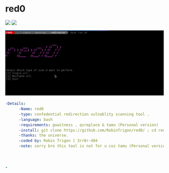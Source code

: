 # red0

<img src="https://img.shields.io/badge/-Linux-black?style=for-the-badge&logo=Linux&logoColor=white"> <img src="https://img.shields.io/badge/-Terminal-black?style=for-the-badge&logo=GNU%20Bash&logoColor=white">

<p align="center"><img alt="https://raw.githubusercontent.com/3rr0r-4O4/SecFuzzer/main/dirfuzzer.png" width="700px" src="https://raw.githubusercontent.com/RobinTrigon/red0/main/tool.png" /></p>


```yaml
-Details:
      -Name: red0
      -type: confedential redirection vulnablity scanning tool .
      -language: bash
      -requirements: gowitness , qsreplace & tamu (Personal version)
      -install: git clone https://github.com/RobinTrigon/red0/ ; cd red0 ; bash run.sh
      -thanks: the universe.
      -coded by: Robin Trigon | 3rr0r-404
      -note: sorry bro this tool is not for u coz tamu (Personal version) is not exist in your computer.
    


-

```
